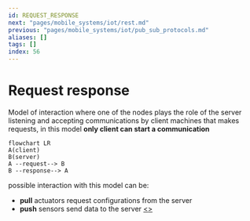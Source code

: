 ```yaml
---
id: REQUEST_RESPONSE
next: "pages/mobile_systems/iot/rest.md"
previous: "pages/mobile_systems/iot/pub_sub_protocols.md"
aliases: []
tags: []
index: 56
---
```


# Request response

Model of interaction where one of the nodes plays the role of the server listening and accepting communications by client machines that makes requests, in this model **only client can start a communication**

```mermaid
flowchart LR
A(client)
B(server)
A --request--> B
B --response--> A
```

possible interaction with this model can be:

- **pull** actuators request configurations from the server
- **push** sensors send data to the server
[<](pages/mobile_systems/iot/pub_sub_protocols.md)[>](pages/mobile_systems/iot/rest.md)
